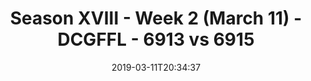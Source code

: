---
title: Season XVIII - Week 2 (March 11) - DCGFFL - 6913 vs 6915
teams_score:
- team: 6913
  score: 24
- team: 6915
  score: 18
mvp: 'Stu Shaginaw (Black) ; Jens Piferoen (Lime) '
game-ball: Sasha Buchet (Black) ; Justin Knowles (Lime)
sportsperson: 'Amanda Livingstone (Black) ; Jens Piferoen (Lime) '
season: 18
week: 2
date: '2019-03-11T20:34:37'
pageid: 6929-6913-vs-6915
---